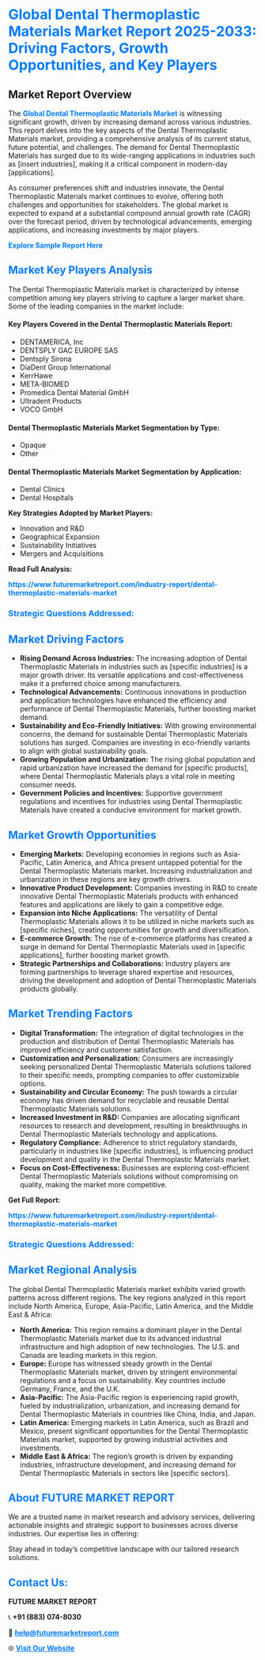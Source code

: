 <h1 style="color: #007BFF;">Global Dental Thermoplastic Materials Market Report 2025-2033: Driving Factors, Growth Opportunities, and Key Players</h1>

<section id="overview">
<h2>Market Report Overview</h2>
<p>The <a href="https://www.futuremarketreport.com/industry-report/dental-thermoplastic-materials-market" style="color: #007BFF; text-decoration: none;"><strong>Global Dental Thermoplastic Materials Market</strong></a> is witnessing significant growth, driven by increasing demand across various industries. This report delves into the key aspects of the Dental Thermoplastic Materials market, providing a comprehensive analysis of its current status, future potential, and challenges. The demand for Dental Thermoplastic Materials has surged due to its wide-ranging applications in industries such as [insert industries], making it a critical component in modern-day [applications].</p>
<p>As consumer preferences shift and industries innovate, the Dental Thermoplastic Materials market continues to evolve, offering both challenges and opportunities for stakeholders. The global market is expected to expand at a substantial compound annual growth rate (CAGR) over the forecast period, driven by technological advancements, emerging applications, and increasing investments by major players.</p>
</section>

<section id="overview">
<p><a href="https://www.futuremarketreport.com/request-sample/reportId=31703" style="color: #007BFF; text-decoration: none;"><strong>Explore Sample Report Here</strong></a></p>
</section>

<section id="key-players">
<h2 style="color: #007BFF;">Market Key Players Analysis</h2>
<p>The Dental Thermoplastic Materials market is characterized by intense competition among key players striving to capture a larger market share. Some of the leading companies in the market include:</p>
<h4>Key Players Covered in the Dental Thermoplastic Materials Report:</h4>
<ul><li>DENTAMERICA, Inc</li><li>DENTSPLY GAC EUROPE SAS</li><li>Dentsply Sirona</li><li>DiaDent Group International</li><li>KerrHawe</li><li>META-BIOMED</li><li>Promedica Dental Material GmbH</li><li>Ultradent Products</li><li>VOCO GmbH</li></ul>
<h4>Dental Thermoplastic Materials Market Segmentation by Type:</h4>
<ul><li>Opaque</li><li>Other</li></ul>

<h4>Dental Thermoplastic Materials Market Segmentation by Application:</h4>
<ul><li>Dental Clinics</li><li>Dental Hospitals</li></ul>
<p><strong>Key Strategies Adopted by Market Players:</strong></p>
<ul>
<li>Innovation and R&D</li>
<li>Geographical Expansion</li>
<li>Sustainability Initiatives</li>
<li>Mergers and Acquisitions</li>
</ul>
</section>

<section>
<p><strong>Read Full Analysis: </strong></p><a href="https://www.futuremarketreport.com/industry-report/dental-thermoplastic-materials-market" style="color: #007BFF; text-decoration: none;"><strong>https://www.futuremarketreport.com/industry-report/dental-thermoplastic-materials-market</strong></a>
<h3 style="color: #007BFF;">Strategic Questions Addressed:</h3>
</section>

<section id="driving-factors">
<h2 style="color: #007BFF;">Market Driving Factors</h2>
<ul>
<li><strong>Rising Demand Across Industries:</strong> The increasing adoption of Dental Thermoplastic Materials in industries such as [specific industries] is a major growth driver. Its versatile applications and cost-effectiveness make it a preferred choice among manufacturers.</li>
<li><strong>Technological Advancements:</strong> Continuous innovations in production and application technologies have enhanced the efficiency and performance of Dental Thermoplastic Materials, further boosting market demand.</li>
<li><strong>Sustainability and Eco-Friendly Initiatives:</strong> With growing environmental concerns, the demand for sustainable Dental Thermoplastic Materials solutions has surged. Companies are investing in eco-friendly variants to align with global sustainability goals.</li>
<li><strong>Growing Population and Urbanization:</strong> The rising global population and rapid urbanization have increased the demand for [specific products], where Dental Thermoplastic Materials plays a vital role in meeting consumer needs.</li>
<li><strong>Government Policies and Incentives:</strong> Supportive government regulations and incentives for industries using Dental Thermoplastic Materials have created a conducive environment for market growth.</li>
</ul>
</section>

<section id="growth-opportunities">
<h2 style="color: #007BFF;">Market Growth Opportunities</h2>
<ul>
<li><strong>Emerging Markets:</strong> Developing economies in regions such as Asia-Pacific, Latin America, and Africa present untapped potential for the Dental Thermoplastic Materials market. Increasing industrialization and urbanization in these regions are key growth drivers.</li>
<li><strong>Innovative Product Development:</strong> Companies investing in R&D to create innovative Dental Thermoplastic Materials products with enhanced features and applications are likely to gain a competitive edge.</li>
<li><strong>Expansion into Niche Applications:</strong> The versatility of Dental Thermoplastic Materials allows it to be utilized in niche markets such as [specific niches], creating opportunities for growth and diversification.</li>
<li><strong>E-commerce Growth:</strong> The rise of e-commerce platforms has created a surge in demand for Dental Thermoplastic Materials used in [specific applications], further boosting market growth.</li>
<li><strong>Strategic Partnerships and Collaborations:</strong> Industry players are forming partnerships to leverage shared expertise and resources, driving the development and adoption of Dental Thermoplastic Materials products globally.</li>
</ul>
</section>

<section id="trending-factors">
<h2 style="color: #007BFF;">Market Trending Factors</h2>
<ul>
<li><strong>Digital Transformation:</strong> The integration of digital technologies in the production and distribution of Dental Thermoplastic Materials has improved efficiency and customer satisfaction.</li>
<li><strong>Customization and Personalization:</strong> Consumers are increasingly seeking personalized Dental Thermoplastic Materials solutions tailored to their specific needs, prompting companies to offer customizable options.</li>
<li><strong>Sustainability and Circular Economy:</strong> The push towards a circular economy has driven demand for recyclable and reusable Dental Thermoplastic Materials solutions.</li>
<li><strong>Increased Investment in R&D:</strong> Companies are allocating significant resources to research and development, resulting in breakthroughs in Dental Thermoplastic Materials technology and applications.</li>
<li><strong>Regulatory Compliance:</strong> Adherence to strict regulatory standards, particularly in industries like [specific industries], is influencing product development and quality in the Dental Thermoplastic Materials market.</li>
<li><strong>Focus on Cost-Effectiveness:</strong> Businesses are exploring cost-efficient Dental Thermoplastic Materials solutions without compromising on quality, making the market more competitive.</li>
</ul>
</section>

<section>
<p><strong>Get Full Report: </strong></p><a href="https://www.futuremarketreport.com/industry-report/dental-thermoplastic-materials-market" style="color: #007BFF; text-decoration: none;"><strong>https://www.futuremarketreport.com/industry-report/dental-thermoplastic-materials-market</strong></a>
<h3 style="color: #007BFF;">Strategic Questions Addressed:</h3>
</section>


<section id="regional-analysis">
<h2 style="color: #007BFF;">Market Regional Analysis</h2>
<p>The global Dental Thermoplastic Materials market exhibits varied growth patterns across different regions. The key regions analyzed in this report include North America, Europe, Asia-Pacific, Latin America, and the Middle East & Africa:</p>
<ul>
<li><strong>North America:</strong> This region remains a dominant player in the Dental Thermoplastic Materials market due to its advanced industrial infrastructure and high adoption of new technologies. The U.S. and Canada are leading markets in this region.</li>
<li><strong>Europe:</strong> Europe has witnessed steady growth in the Dental Thermoplastic Materials market, driven by stringent environmental regulations and a focus on sustainability. Key countries include Germany, France, and the U.K.</li>
<li><strong>Asia-Pacific:</strong> The Asia-Pacific region is experiencing rapid growth, fueled by industrialization, urbanization, and increasing demand for Dental Thermoplastic Materials in countries like China, India, and Japan.</li>
<li><strong>Latin America:</strong> Emerging markets in Latin America, such as Brazil and Mexico, present significant opportunities for the Dental Thermoplastic Materials market, supported by growing industrial activities and investments.</li>
<li><strong>Middle East & Africa:</strong> The region’s growth is driven by expanding industries, infrastructure development, and increasing demand for Dental Thermoplastic Materials in sectors like [specific sectors].</li>
</ul>
</section>

<footer>
<h2 style="color: #007BFF;">About FUTURE MARKET REPORT</h2>
<p>We are a trusted name in market research and advisory services, delivering actionable insights and strategic support to businesses across diverse industries. Our expertise lies in offering:</p>

<p>Stay ahead in today’s competitive landscape with our tailored research solutions.</p>

<h2 style="color: #007BFF;">Contact Us:</h2>
<p><strong>FUTURE MARKET REPORT</strong></p>
<p>📞 <strong>+91 (883) 074-8030</strong></p>
<p>📧 <strong><a href="mailto:help@futuremarketreport.com" style="color: #007BFF;">help@futuremarketreport.com</a></strong></p>
<p>🌐 <strong><a href="https://www.futuremarketreport.com/" style="color: #007BFF;">Visit Our Website</a></strong></p>
</footer>